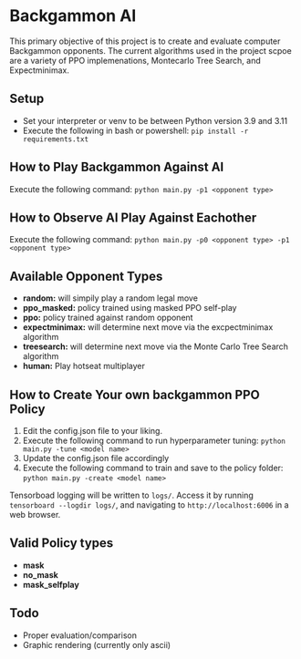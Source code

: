 # Backgammon AI

This primary objective of this project is to create and evaluate computer Backgammon opponents. The current algorithms used in the project scpoe are a variety of PPO implemenations, Montecarlo Tree Search, and Expectminimax.

## Setup

- Set your interpreter or venv to be between Python version 3.9 and 3.11
- Execute the following in bash or powershell: `pip install -r requirements.txt`

## How to Play Backgammon Against AI

Execute the following command: `python main.py -p1 <opponent type>`

## How to Observe AI Play Against Eachother

Execute the following command: `python main.py -p0 <opponent type> -p1 <opponent type>`

## Available Opponent Types

- **random:** will simpily play a random legal move
- **ppo_masked:** policy trained using masked PPO self-play
- **ppo:** policy trained against random opponent
- **expectminimax:** will determine next move via the excpectminimax algorithm
- **treesearch:** will determine next move via the Monte Carlo Tree Search algorithm
- **human:** Play hotseat multiplayer

## How to Create Your own backgammon PPO Policy

1. Edit the config.json file to your liking.
2. Execute the following command to run hyperparameter tuning:  `python main.py -tune <model name>`
3. Update the config.json file accordingly
4. Execute the following command to train and save to the policy folder:  `python main.py -create <model name>`

Tensorboad logging will be written to `logs/`. Access it by running `tensorboard --logdir logs/`, and navigating to `http://localhost:6006` in a web browser.

## Valid Policy types

- **mask**
- **no_mask**
- **mask_selfplay**

## Todo

- Proper evaluation/comparison
- Graphic rendering (currently only ascii)